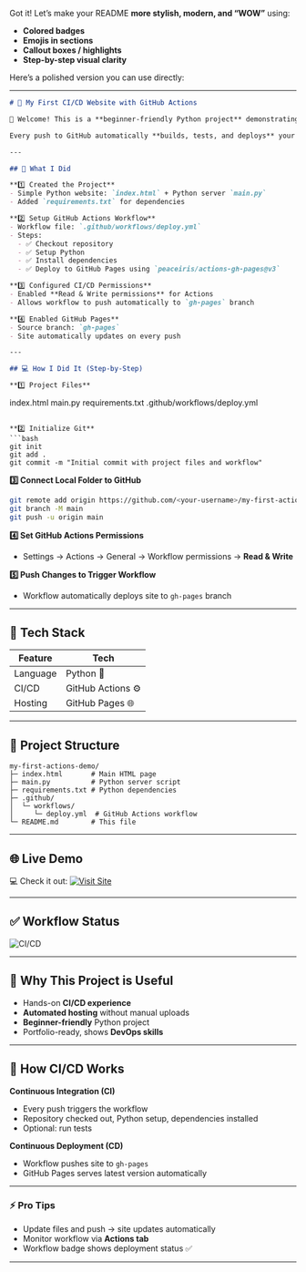 Got it! Let’s make your README **more stylish, modern, and “WOW”** using:

* **Colored badges**
* **Emojis in sections**
* **Callout boxes / highlights**
* **Step-by-step visual clarity**

Here’s a polished version you can use directly:

---

```markdown
# 🚀 My First CI/CD Website with GitHub Actions

🎉 Welcome! This is a **beginner-friendly Python project** demonstrating **Continuous Integration (CI) and Continuous Deployment (CD)** using **GitHub Actions**.  

Every push to GitHub automatically **builds, tests, and deploys** your website — no manual uploads needed! 🌐✨

---

## 🌟 What I Did

**1️⃣ Created the Project**
- Simple Python website: `index.html` + Python server `main.py`  
- Added `requirements.txt` for dependencies  

**2️⃣ Setup GitHub Actions Workflow**
- Workflow file: `.github/workflows/deploy.yml`  
- Steps:
  - ✅ Checkout repository  
  - ✅ Setup Python  
  - ✅ Install dependencies  
  - ✅ Deploy to GitHub Pages using `peaceiris/actions-gh-pages@v3`

**3️⃣ Configured CI/CD Permissions**
- Enabled **Read & Write permissions** for Actions  
- Allows workflow to push automatically to `gh-pages` branch  

**4️⃣ Enabled GitHub Pages**
- Source branch: `gh-pages`  
- Site automatically updates on every push  

---

## 💻 How I Did It (Step-by-Step)

**1️⃣ Project Files**
```

index.html
main.py
requirements.txt
.github/workflows/deploy.yml

````

**2️⃣ Initialize Git**
```bash
git init
git add .
git commit -m "Initial commit with project files and workflow"
````

**3️⃣ Connect Local Folder to GitHub**

```bash
git remote add origin https://github.com/<your-username>/my-first-actions-demo.git
git branch -M main
git push -u origin main
```

**4️⃣ Set GitHub Actions Permissions**

* Settings → Actions → General → Workflow permissions → **Read & Write**

**5️⃣ Push Changes to Trigger Workflow**

* Workflow automatically deploys site to `gh-pages` branch

---

## 🔧 Tech Stack

| Feature  | Tech              |
| -------- | ----------------- |
| Language | Python 🐍         |
| CI/CD    | GitHub Actions ⚙️ |
| Hosting  | GitHub Pages 🌐   |

---

## 📂 Project Structure

```
my-first-actions-demo/
├─ index.html       # Main HTML page
├─ main.py          # Python server script
├─ requirements.txt # Python dependencies
├─ .github/
│  └─ workflows/
│     └─ deploy.yml  # GitHub Actions workflow
└─ README.md        # This file
```

---

## 🌐 Live Demo

💻 Check it out:
[![Visit Site](https://img.shields.io/badge/Live-Demo-blue?style=for-the-badge)](https://<your-username>.github.io/my-first-actions-demo/)

---

## ✅ Workflow Status

![CI/CD](https://github.com/<your-username>/my-first-actions-demo/actions/workflows/deploy.yml/badge.svg)

---

## 🎯 Why This Project is Useful

* Hands-on **CI/CD experience**
* **Automated hosting** without manual uploads
* **Beginner-friendly** Python project
* Portfolio-ready, shows **DevOps skills**

---

## 🔄 How CI/CD Works

**Continuous Integration (CI)**

* Every push triggers the workflow
* Repository checked out, Python setup, dependencies installed
* Optional: run tests

**Continuous Deployment (CD)**

* Workflow pushes site to `gh-pages`
* GitHub Pages serves latest version automatically

---

### ⚡ Pro Tips

* Update files and push → site updates automatically
* Monitor workflow via **Actions tab**
* Workflow badge shows deployment status ✅

---

